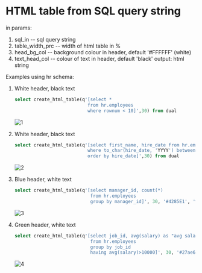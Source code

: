 # HTML table from SQL query string

in params:
1) sql_in -- sql query string
2) table_width_prc -- width of html table in %
3) head_bg_col -- background colour in header, default '#FFFFFF' (white)
4) text_head_col -- colour of text in header, default 'black'
output: html string 

Examples using hr schema: 



1)  White header, black text
    ```sql
    select create_html_table(q'[select * 
                               from hr.employees 
                               where rownum < 10]',30) from dual
    ```
    ![1](https://user-images.githubusercontent.com/46852371/53679355-d2494680-3cdc-11e9-9c62-9d1e5e7e6b0c.jpg)

2) White header, black text
    ```sql
   select create_html_table(q'[select first_name, hire_date from hr.employees 
                               where to_char(hire_date, 'YYYY') between 2002 and 2005 
                               order by hire_date]',30) from dual
    ```
    <!---![2](https://user-images.githubusercontent.com/46852371/53679400-50a5e880-3cdd-11e9-99bb-6831ee579eee.jpg)-->
    ![2](https://user-images.githubusercontent.com/46852371/55232439-9f8c6280-5236-11e9-9d4d-c8386bfe1985.jpg)
3) Blue header, white text
   ```sql
   select create_html_table(q'[select manager_id, count(*) 
                               from hr.employees 
                               group by manager_id]', 30, '#4285E1', 'white') from dual
    ```
    ![3](https://user-images.githubusercontent.com/46852371/55232694-5983ce80-5237-11e9-80f5-9523572c6e53.jpg)
     <!---![3](https://user-images.githubusercontent.com/46852371/53679503-5bad4880-3cde-11e9-8d2b-c491c74b6ff4.jpg)-->
    
4) Green header, white text 
   ```sql
   select create_html_table(q'[select job_id, avg(salary) as "avg salary" 
                               from hr.employees 
                               group by job_id 
                               having avg(salary)>10000]', 30, '#27ae60', 'white') from dual
    ```
    ![4](https://user-images.githubusercontent.com/46852371/53679535-a3cc6b00-3cde-11e9-8283-92ab3bbd3cf0.jpg)

